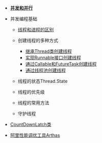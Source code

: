 
- [**并发和并行**](./docs/javathread/并发和并行.md)

- 并发编程基础

  * [线程和进程的区别](./docs/javathread/并发和并行.md)

  * 创建线程的多种方式
    * [继承Thread类创建线程]()
    * [实现Runnable接口创建线程]()
    * [通过Callable和FutureTask创建线程]()
    * [通过线程池创建线程]()
  * 线程的状态Thread.State
  * 线程的优先级
  * 线程的常用方法
  * 守护线程

- [CountDownLatch类](./docs/javathread/CountDownLatch.md)

- [阿里性能调优工具Arthas](./docs/javathread/阿里性能调优工具Arthas.md)

  
  
  
  
  

